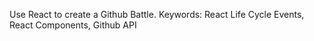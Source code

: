 Use React to create a Github Battle.
Keywords: React Life Cycle Events, React Components, Github API 
